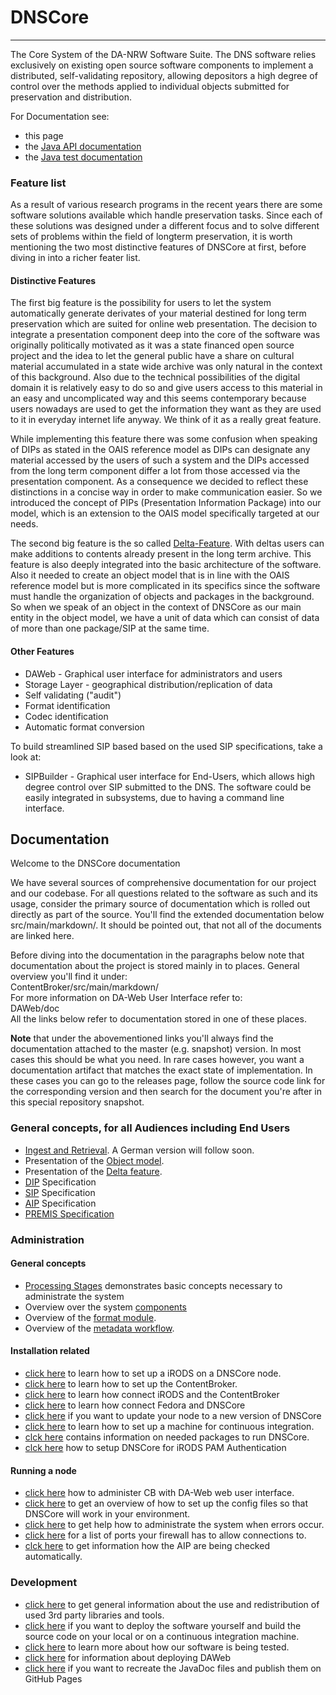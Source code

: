 DNSCore
=======

---

The Core System of the DA-NRW Software Suite. 
The DNS software relies
exclusively on existing open source software components to implement a
distributed, self-validating repository, allowing depositors a high degree of control over
the methods applied to individual objects submitted for preservation and
distribution.

For Documentation see:

* this page
* the [Java API documentation](http://da-nrw.github.io/DNSCore/apidocs/)
* the [Java test documentation](http://da-nrw.github.io/DNSCore/testapidocs/)

### Feature list

As a result of various research programs in the recent years there are some 
software solutions available which handle preservation tasks. Since each of
these solutions was designed under a different focus and to solve different sets of
problems within the field of longterm preservation, it is worth mentioning
the two most distinctive features of DNSCore at first, before diving in into
a richer feater list.

#### Distinctive Features

The first big feature is the possibility for users to let the system automatically
generate derivates of your material destined for long term preservation which are
suited for online web presentation. The decision to integrate a presentation component
deep into the core of the software was originally politically motivated as it was
a state financed open source project and the idea to let the general public have a share
on cultural material accumulated in a state wide archive was only natural in the context of
this background. Also due to the technical possibilities of the digital domain it is relatively
easy to do so and give users access to this material in an easy and uncomplicated way and
this seems contemporary because users nowadays are used to get the information they want
as they are used to it in everyday internet life anyway. We think of it as a really great
feature.

While implementing this feature there was some confusion when speaking of DIPs as stated 
in the OAIS reference model as DIPs can designate any material accessed by the users of
such a system and the DIPs accessed from the long term component differ a lot from those
accessed via the presentation component. As a consequence we decided to reflect these
distinctions in a concise way in order to make communication easier. So we introduced
the concept of PIPs (Presentation Information Package) into our model, which is an
extension to the OAIS model specifically targeted at our needs.

The second big feature is the so called [Delta-Feature](ContentBroker/src/main/markdown/the_delta_feature.md). With deltas users can make additions
to contents already present in the long term archive. This feature is also deeply integrated
into the basic architecture of the software. Also it needed to create an object model that is
in line with the OAIS reference model but is more complicated in its specifics since the
software must handle the organization of objects and packages in the background. So when we
speak of an object in the context of DNSCore as our main entity in the object model, we have
a unit of data which can consist of data of more than one package/SIP at the same time. 

#### Other Features

* DAWeb - Graphical user interface for administrators and users
* Storage Layer - geographical distribution/replication of data
* Self validating ("audit")
* Format identification
* Codec identification
* Automatic format conversion

To build streamlined SIP based based on the used SIP specifications, take a look at:

* SIPBuilder - Graphical user interface for End-Users, which allows high degree control over 
SIP submitted to the DNS. The software could be easily integrated in subsystems, due to having 
a command line interface.



## Documentation

Welcome to the DNSCore documentation

We have several sources of comprehensive documentation for our project and our codebase.
For all questions related to the software as such and its usage, consider the primary source of
documentation which is rolled out directly as part of the source. You'll find the extended documentation 
below src/main/markdown/. It should be pointed out, that not all of the documents are linked here. 

Before diving into the documentation in the paragraphs below note that documentation about the
project is stored mainly in to places.
General overview you'll find it under:
<br>ContentBroker/src/main/markdown/
<br>For more information on DA-Web User Interface refer to:
<br>DAWeb/doc
<br>All the links below refer to documentation stored in one of these places.

**Note** that under the abovementioned links you'll always find the documentation attached to the master (e.g. snapshot) version. In most cases this should be what you need. In rare cases however, you want a documentation artifact that matches the exact state of implementation. In these cases you can go to
the releases page, follow the source code link for the corresponding version and then search for the document you're after in this special repository snapshot.

### General concepts, for all Audiences including End Users

* [Ingest and Retrieval](DAWeb/doc/manual_ingest_and_retrieval.md). A German version will follow soon.
* Presentation of the [Object model](ContentBroker/src/main/markdown/object_model.md).
* Presentation of the [Delta feature](ContentBroker/src/main/markdown/the_delta_feature.md).
* [DIP](ContentBroker/src/main/markdown/dip_specification.md) Specification
* [SIP](ContentBroker/src/main/markdown/sip_specification.md) Specification
* [AIP](ContentBroker/src/main/markdown/aip_specification.md) Specification
* [PREMIS Specification](ContentBroker/src/main/markdown/premis_specification.md)

### Administration

#### General concepts
* [Processing Stages](ContentBroker/src/main/markdown/processing_stages.md) demonstrates basic concepts necessary to administrate the system
* Overview over the system [components](ContentBroker/src/main/markdown/components_connectors.md)
* Overview of the [format module](src/main/markdown/format_module.md).
* Overview of the [metadata workflow](ContentBroker/src/main/markdown/metadata_workflow.md).

#### Installation related
* [click here](ContentBroker/src/main/markdown/installation_irods.md) to learn how to set up a iRODS on a DNSCore node.
* [click here](ContentBroker/src/main/markdown/installation_cb.md) to learn how to set up the ContentBroker.
* [click here](ContentBroker/src/main/markdown/installation_irods_cb.md) to learn how connect iRODS and the ContentBroker
* [click here](https://github.com/da-nrw/prepscripts/blob/master/README.md) to learn how connect Fedora and DNSCore
* [click here](ContentBroker/src/main/markdown/installation.md) if you want to update your node to a new version of DNSCore
* [click here](https://github.com/da-nrw/DNSCore/blob/master/ContentBroker/src/main/markdown/installation_ci.md) to learn how to set up a machine for continuous integration.
* [clck here](ContentBroker/src/main/markdown/needed_packages.md) contains information on needed packages to run DNSCore.
* [clck here](ContentBroker/src/main/markdown/using_iRODS_PAM_auth.md ) how to setup DNSCore for iRODS PAM Authentication

#### Running a node
* [click here](DAWeb/doc/contentBroker_administration.md) how to administer CB with DA-Web web user interface.  
* [click here](ContentBroker/src/main/markdown/system_configuration.md) to get an overview of how to set up the config files so that DNSCore will work in your environment.
* [click here](ContentBroker/src/main/markdown/administration-troubleshooting.md) to get help how to administrate the system when errors occur.
* [click here](ContentBroker/src/main/markdown/open_ports.md) for a list of ports your firewall has to allow connections to.
* [clck here](ContentBroker/src/main/markdown/audit.md) to get information how the AIP are being checked automatically.

### Development
* [click here](ContentBroker/src/main/markdown/3rdPartyTools.md) to get general information about the use and redistribution of used 3rd party libraries and tools.
* [click here](ContentBroker/src/main/markdown/deploy.md) if you want to deploy the software yourself and build the source code on your local or on a continuous integration machine.
* [click here](ContentBroker/src/main/markdown/manual_testing_rc.md) to learn more about how our software is being tested.
* [click here](DAWeb/doc/deploy.md) for information about deploying DAWeb
* [click here](ContentBroker/src/main/markdown/javadoc.md) if you want to recreate the JavaDoc files and publish them on GitHub Pages



